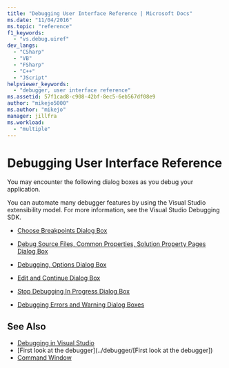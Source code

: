 ```yaml
---
title: "Debugging User Interface Reference | Microsoft Docs"
ms.date: "11/04/2016"
ms.topic: "reference"
f1_keywords:
  - "vs.debug.uiref"
dev_langs:
  - "CSharp"
  - "VB"
  - "FSharp"
  - "C++"
  - "JScript"
helpviewer_keywords:
  - "debugger, user interface reference"
ms.assetid: 57f1cad8-c908-42bf-8ec5-6eb567df08e9
author: "mikejo5000"
ms.author: "mikejo"
manager: jillfra
ms.workload:
  - "multiple"
---
```

# Debugging User Interface Reference
You may encounter the following dialog boxes as you debug your application.

 You can automate many debugger features by using the Visual Studio extensibility model. For more information, see the Visual Studio Debugging SDK.

-   [Choose Breakpoints Dialog Box](../debugger/choose-breakpoints-dialog-box.md)

-   [Debug Source Files, Common Properties, Solution Property Pages Dialog Box](../debugger/debug-source-files-common-properties-solution-property-pages-dialog-box.md)

-   [Debugging, Options Dialog Box](../debugger/debugging-options-dialog-box.md)

-   [Edit and Continue Dialog Box](../debugger/edit-and-continue-dialog-box.md)

-   [Stop Debugging In Progress Dialog Box](../debugger/stop-debugging-in-progress-dialog-box.md)

-   [Debugging Errors and Warning Dialog Boxes](../debugger/debugging-errors-and-warning-dialog-boxes.md)

## See Also
- [Debugging in Visual Studio](../debugger/index.md)
- [First look at the debugger](../debugger/[First look at the debugger])
- [Command Window](../ide/reference/command-window.md)